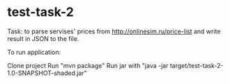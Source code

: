 # test-task-2
Task: to parse servises' prices from http://onlinesim.ru/price-list and write result in JSON to the file.

To run application:

Clone project
Run "mvn package"
Run jar with "java -jar target/test-task-2-1.0-SNAPSHOT-shaded.jar"
